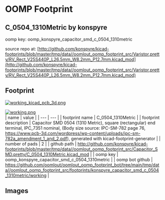 # OOMP Footprint  
## C_0504_1310Metric  by konspyre  
  
oomp key: oomp_konspyre_capacitor_smd_c_0504_1310metric  
  
source repo at: [http://github.com/konspyre/kicad-footprints/blob/master/tmp/data//oomlout_oomp_footprint_src/Varistor.pretty/RV_Rect_V25S440P_L26.5mm_W8.2mm_P12.7mm.kicad_mod](http://github.com/konspyre/kicad-footprints/blob/master/tmp/data//oomlout_oomp_footprint_src/Varistor.pretty/RV_Rect_V25S440P_L26.5mm_W8.2mm_P12.7mm.kicad_mod)  
## Footprint  
  
[![working_kicad_pcb_3d.png](working_kicad_pcb_3d_600.png)](working_kicad_pcb_3d.png)  
  
[![working.png](working_600.png)](working.png)  
| name | value | 
| --- | --- | 
| footprint name | C_0504_1310Metric | 
| footprint description | Capacitor SMD 0504 (1310 Metric), square (rectangular) end terminal, IPC_7351 nominal, (Body size source: IPC-SM-782 page 76, https://www.pcb-3d.com/wordpress/wp-content/uploads/ipc-sm-782a_amendment_1_and_2.pdf), generated with kicad-footprint-generator | 
| number of pads | 2 | 
| github path | http://github.com/konspyre/kicad-footprints/blob/master/tmp/data//oomlout_oomp_footprint_src/Capacitor_SMD.pretty/C_0504_1310Metric.kicad_mod | 
| oomp key | oomp_konspyre_capacitor_smd_c_0504_1310metric | 
| oomp bot github | https://github.com/oomlout/oomlout_oomp_footprint_bot/tree/main/tmp/data//oomlout_oomp_footprint_src/footprints/konspyre_capacitor_smd_c_0504_1310metric/working | 
## Images  
